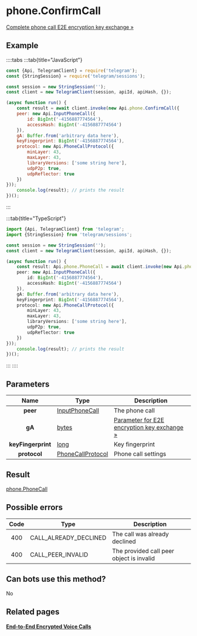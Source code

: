 # phone.ConfirmCall

[Complete phone call E2E encryption key exchange »](https://core.telegram.org/api/end-to-end/voice-calls)



## Example

::::tabs
:::tab{title="JavaScript"}
```js
const {Api, TelegramClient} = require('telegram');
const {StringSession} = require('telegram/sessions');

const session = new StringSession('');
const client = new TelegramClient(session, apiId, apiHash, {});

(async function run() {
    const result = await client.invoke(new Api.phone.ConfirmCall({
    peer: new Api.InputPhoneCall({
        id: BigInt('-4156887774564'),
        accessHash: BigInt('-4156887774564')
    }),
    gA: Buffer.from('arbitrary data here'),
    keyFingerprint: BigInt('-4156887774564'),
    protocol: new Api.PhoneCallProtocol({
        minLayer: 43,
        maxLayer: 43,
        libraryVersions: ['some string here'],
        udpP2p: true,
        udpReflector: true
    })
}));
    console.log(result); // prints the result
})();
```
:::

:::tab{title="TypeScript"}
```ts
import {Api, TelegramClient} from 'telegram';
import {StringSession} from 'telegram/sessions';

const session = new StringSession('');
const client = new TelegramClient(session, apiId, apiHash, {});

(async function run() {
    const result: Api.phone.PhoneCall = await client.invoke(new Api.phone.ConfirmCall({
    peer: new Api.InputPhoneCall({
        id: BigInt('-4156887774564'),
        accessHash: BigInt('-4156887774564')
    }),
    gA: Buffer.from('arbitrary data here'),
    keyFingerprint: BigInt('-4156887774564'),
    protocol: new Api.PhoneCallProtocol({
        minLayer: 43,
        maxLayer: 43,
        libraryVersions: ['some string here'],
        udpP2p: true,
        udpReflector: true
    })
}));
    console.log(result); // prints the result
})();
```
:::
::::



## Parameters

| Name | Type | Description |
| :--: | ---- | ----------- |
| **peer** | [InputPhoneCall](https://core.telegram.org/type/InputPhoneCall) | The phone call 
| **gA** | [bytes](https://core.telegram.org/type/bytes) | [Parameter for E2E encryption key exchange »](https://core.telegram.org/api/end-to-end/voice-calls) 
| **keyFingerprint** | [long](https://core.telegram.org/type/long) | Key fingerprint 
| **protocol** | [PhoneCallProtocol](https://core.telegram.org/type/PhoneCallProtocol) | Phone call settings 


## Result

[phone.PhoneCall](https://core.telegram.org/type/phone.PhoneCall)



## Possible errors

| Code | Type | Description |
| :--: | ---- | ----------- |
| 400 | CALL\_ALREADY\_DECLINED | The call was already declined 
| 400 | CALL\_PEER\_INVALID | The provided call peer object is invalid 


## Can bots use this method?

No

## Related pages

#### [End-to-End Encrypted Voice Calls](https://core.telegram.org/api/end-to-end/voice-calls)


